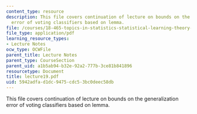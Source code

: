 ```yaml
---
content_type: resource
description: This file covers continuation of lecture on bounds on the generalization
  error of voting classifiers based on lemma.
file: /courses/18-465-topics-in-statistics-statistical-learning-theory-spring-2007/5942adfad1dc9475cdc53bc0deec58db_lecture19.pdf
file_type: application/pdf
learning_resource_types:
- Lecture Notes
ocw_type: OCWFile
parent_title: Lecture Notes
parent_type: CourseSection
parent_uid: a1b5ab94-b32e-92a2-777b-3ce81b841896
resourcetype: Document
title: lecture19.pdf
uid: 5942adfa-d1dc-9475-cdc5-3bc0deec58db
---
```

This file covers continuation of lecture on bounds on the generalization error of voting classifiers based on lemma.

